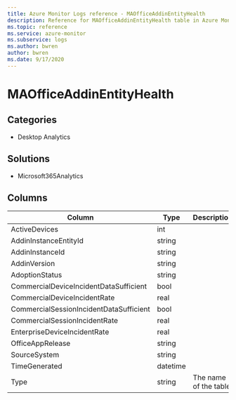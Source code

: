```yaml
---
title: Azure Monitor Logs reference - MAOfficeAddinEntityHealth
description: Reference for MAOfficeAddinEntityHealth table in Azure Monitor Logs.
ms.topic: reference
ms.service: azure-monitor
ms.subservice: logs
ms.author: bwren
author: bwren
ms.date: 9/17/2020
---
```


# MAOfficeAddinEntityHealth

 

## Categories

- Desktop Analytics
## Solutions

- Microsoft365Analytics




## Columns

|Column|Type|Description|
|---|---|---|
|ActiveDevices|int||
|AddinInstanceEntityId|string||
|AddinInstanceId|string||
|AddinVersion|string||
|AdoptionStatus|string||
|CommercialDeviceIncidentDataSufficient|bool||
|CommercialDeviceIncidentRate|real||
|CommercialSessionIncidentDataSufficient|bool||
|CommercialSessionIncidentRate|real||
|EnterpriseDeviceIncidentRate|real||
|OfficeAppRelease|string||
|SourceSystem|string||
|TimeGenerated|datetime||
|Type|string|The name of the table|
